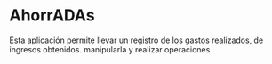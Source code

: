 # AhorrADAs
Esta aplicación permite llevar un registro de los gastos realizados, de ingresos obtenidos. manipularla y realizar operaciones
